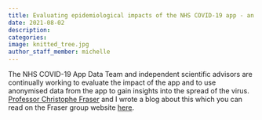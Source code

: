 ```yaml
---
title: Evaluating epidemiological impacts of the NHS COVID-19 app - an August 2021 update
date: 2021-08-02
description:
categories:
image: knitted_tree.jpg
author_staff_member: michelle
---
```


The NHS COVID-19 App Data Team and independent scientific advisors are continually working to evaluate the impact of the app and to use anonymised data from the app to gain insights into the spread of the virus.
<a href="https://www.bdi.ox.ac.uk/Team/christophe-fraser" target="_blank">Professor Christophe Fraser</a> and I wrote a blog about this which you can read on the Fraser group website <a href="https://045.medsci.ox.ac.uk/blog#2august2021" target="_blank"> here</a>.
